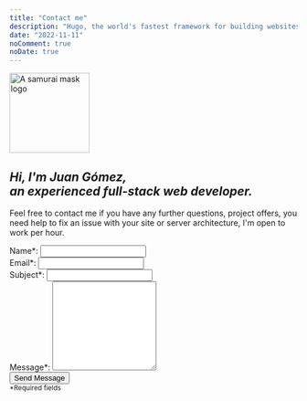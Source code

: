 ```yaml
---
title: "Contact me"
description: "Hugo, the world's fastest framework for building websites"
date: "2022-11-11"
noComment: true
noDate: true
---
```


<div class="featured-banner">
  <img src="/samurai-logo.svg"
    class="profile-image"
    alt="A samurai mask logo"
    width="140">

  <h2 style="font-style: italic;">Hi, I'm <span style="color: var(--bold-with-gold);">Juan Gómez</span>,<br>
  an experienced full-stack web developer.</h2>
  <p>Feel free to contact me if you have any further questions, project offers,
    you need help to fix an issue with your site or server architecture, I'm open to work per hour.</p>
</div>

<div class="form-container">
  <form
    id="contact-form"
    method="post"
    class="responsive-form"
  >
    <div class="field-container">
      <label for="name">Name*:</label>
      <input type="text" id="name" name="name" required>
    </div>
    <div class="field-container">
      <label for="email">Email*:</label>
      <input type="email" id="email" name="email" required>
    </div>
    <div class="field-container">
      <label for="subject">Subject*:</label>
      <input type="text" id="subject" name="subject" required>
    </div>
    <div class="field-container">
      <label for="message">Message*:</label>
      <textarea id="message" name="message" rows="10" required></textarea>
    </div>
    <div class="g-recaptcha" data-sitekey="6LfH2-oiAAAAAO8yeRMVEugLESUVWaUe8qUtTNCn"
    aria-label="Please complete the reCAPTCHA to verify that you are not a robot."></div>
    <button type="submit">Send Message</button>
    <br>
    <small>*Required fields</small>
  </form>
</div>

<link href="https://cdn.jsdelivr.net/npm/@sweetalert2/theme-dark@4/dark.css" rel="stylesheet">
<script src="https://cdn.jsdelivr.net/npm/sweetalert2@11/dist/sweetalert2.min.js"></script>

<script>
  // Load reCAPTCHA API script
  var reCaptchaScript = document.createElement('script');
  reCaptchaScript.src = 'https://www.google.com/recaptcha/api.js';
  document.head.appendChild(reCaptchaScript);

  // Add event listener to contact form
  var form = document.getElementById('contact-form');
  form.addEventListener('submit', function(event) {
    event.preventDefault();

    // Get form data
    var name = document.getElementById('name').value;
    var email = document.getElementById('email').value;
    var message = document.getElementById('message').value;
    var recaptchaResponse = grecaptcha.getResponse();

    // Verify reCAPTCHA response
    var response = grecaptcha.getResponse();
    if (!response) {
      Swal.fire({
        icon: 'error',
        title: 'Oh no...',
        text: 'Please complete the reCAPTCHA challenge.'
      });

      return;
    }

    // Set Mailgun API parameters
    var sender = 'JUANING.dev<contact@juaning.dev>';
    var recipient = 'Juan Gómez<contact@juaning.dev>';
    var subject = 'New message from ' + name;
    var body = 'Name: ' + name + '\n\nEmail: ' + email +
      + '\n\nSubject: ' + subject +'\n\nMessage: ' + message;

    // Send form data to Mailgun API
    var xhr = new XMLHttpRequest();
    xhr.open('POST', 'https://api.mailgun.net/v3/mg.juaning.dev/messages');
    xhr.setRequestHeader('Content-Type', 'application/x-www-form-urlencoded');
    xhr.setRequestHeader('Authorization', 'Basic ' + btoa('api:' + process.env.MAILGUN_API_KEY));
    xhr.onreadystatechange = function() {
      if (xhr.readyState === XMLHttpRequest.DONE) {
        if (xhr.status === 200) {

          Swal.fire({
            icon: 'success',
            title: 'Thank you for reaching out to me!',
            text: 'I appreciate your interest and will personally get back to you as soon as possible.'
          });

          // Clear form fields
          document.getElementById('contact-form').reset();
          grecaptcha.reset();
        } else {
          Swal.fire({
            icon: 'error',
            title: 'Oh no...',
            text: 'I apologize, but it seems that something went wrong with the submission. I suggest that you try again at a later time.'
          });
        }
      }
    };

    xhr.send(
      'from=' + encodeURIComponent(sender) +
      '&to=' + encodeURIComponent(recipient) +
      '&subject=' + encodeURIComponent(subject) +
      '&text=' + encodeURIComponent(body));
  });

  // Make reCaptcha compliance 508 valid.
  function addAriaLabelToRecaptcha() {
    const recaptchaContainer = document.getElementById('g-recaptcha-response');

    if (recaptchaContainer) {
      recaptchaContainer.setAttribute('aria-label', 'This is a reCAPTCHA reponse');
    }
  }

  // Create a new observer and specify what to observe
  const observer = new MutationObserver(addAriaLabelToRecaptcha);

  // Configure the observer to watch for changes in the target node's child list
  const config = { childList: true };

  // Start observing the target node for configured mutations
  observer.observe(document.body, config);
</script>
